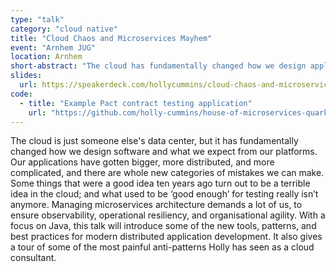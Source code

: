 ```yaml
---
type: "talk"
category: "cloud native"
title: "Cloud Chaos and Microservices Mayhem"
event: "Arnhem JUG"
location: Arnhem
short-abstract: "The cloud has fundamentally changed how we design applications, and introduced whole new categories of software-development disasters. With a focus on Java, this talk will introduce some of the new tools, patterns, and best practices for modern distributed application development. It also gives a tour of some of the most painful anti-patterns Holly has seen as a cloud consultant."
slides:
  url: https://speakerdeck.com/hollycummins/cloud-chaos-and-microservices-mayhem-presented-at-oop-digital
code:
  - title: "Example Pact contract testing application"
    url: "https://github.com/holly-cummins/house-of-microservices-quarkus-contract-testing-sample"
---
```

The cloud is just someone else's data center, but it has fundamentally changed how we design software and what we expect from our platforms. Our applications have gotten bigger, more distributed, and more complicated, and there are whole new categories of mistakes we can make. Some things that were a good idea ten years ago turn out to be a terrible idea in the cloud; and what used to be ‘good enough’ for testing really isn’t anymore. Managing microservices architecture demands a lot of us, to ensure observability, operational resiliency, and organisational agility. With a focus on Java, this talk will introduce some of the new tools, patterns, and best practices for modern distributed application development. It also gives a tour of some of the most painful anti-patterns Holly has seen as a cloud consultant.